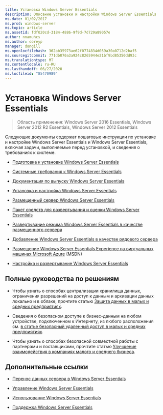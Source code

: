 ```yaml
---
title: Установка Windows Server Essentials
description: Описание установки и настройки Windows Server Essentials
ms.date: 01/02/2017
ms.prod: windows-server
ms.topic: article
ms.assetid: fdf020cd-3184-4886-9f9d-7d729a89057e
author: nnamuhcs
ms.author: coreyp
manager: dongill
ms.openlocfilehash: 362ab35973ae62f0774834d059a30a0712d2baf5
ms.sourcegitcommit: 771db070a3a924c8265944e21bf9bd85350dd93c
ms.translationtype: MT
ms.contentlocale: ru-RU
ms.lasthandoff: 06/27/2020
ms.locfileid: "85470989"
---
```

# <a name="install-windows-server-essentials"></a>Установка Windows Server Essentials

>Область применения: Windows Server 2016 Essentials, Windows Server 2012 R2 Essentials, Windows Server 2012 Essentials

Следующие документы содержат пошаговые инструкции по установке и настройке Windows Server Essentials и Windows Server Essentials, включая задачи, выполняемые перед установкой, и сведения о требованиях к системе.

-   [Подготовка к установке Windows Server Essentials](Before-You-Install-Windows-Server-Essentials.md)

-   [Системные требования к Windows Server Essentials](../get-started/system-requirements.md)

-   [Документация по выпуску Windows Server Essentials](../get-started/release-notes.md)

-   [Установка и настройка Windows Server Essentials](Install-and-Configure-Windows-Server-Essentials.md)

-   [Размещенный сервер Windows Server Essentials](Hosted-Windows-Server-Essentials.md)

-   [Пакет средств для развертывания и оценки Windows Server Essentials](Assessment-and-Deployment-Kit-for-Windows-Server-Essentials.md)

-   [Развертывание режима Windows Server Essentials в качестве размещенного сервера](Deploy-Windows-Server-Essentials-Experience-as-a-Hosted-Server.md)

-   [Добавление Windows Server Essentials в качестве рядового сервера](Add-Windows-Server-Essentials-as-a-Member-Server.md)

-   [Размещение Windows Server Essentials Experience на виртуальных машинах Microsoft Azure](https://msdn.microsoft.com/library/dn520828.aspx) (MSDN)

-   [Настройка и развертывание Windows Server Essentials](Customize-and-Deploy-Windows-Server-Essentials.md)


## <a name="end-to-end-solution-guides"></a>Полные руководства по решениям

-    Чтобы узнать о способах централизации хранилища данных, ограничения разрешений на доступ к данным и архивации данных локально и в облаке, прочтите статью [Защита данных в малых и средних предприятиях](https://technet.microsoft.com/library/dn582043.aspx).

-    Сведения о безопасном доступе к бизнес-данным на любом устройстве, подключенном к Интернету, из любого расположения см. [в статье безопасный удаленный доступ в малых и средних предприятиях](https://technet.microsoft.com/library/dn629457.aspx).

-    Чтобы узнать о способах безопасной совместной работы с партнерами и поставщиками, прочтите статью [Улучшение взаимодействия в компаниях малого и среднего бизнеса](https://technet.microsoft.com/library/dn747893.aspx).

## <a name="additional-references"></a>Дополнительные ссылки


-   [Перенос данных сервера в Windows Server Essentials](../migrate/Migrate-Server-Data-to-Windows-Server-Essentials.md)

-   [Управление Windows Server Essentials](../manage/Manage-Windows-Server-Essentials.md)

-   [Использование Windows Server Essentials](../use/Use-Windows-Server-Essentials.md)

-   [Поддержка Windows Server Essentials](../support/Support-Windows-Server-Essentials.md)
